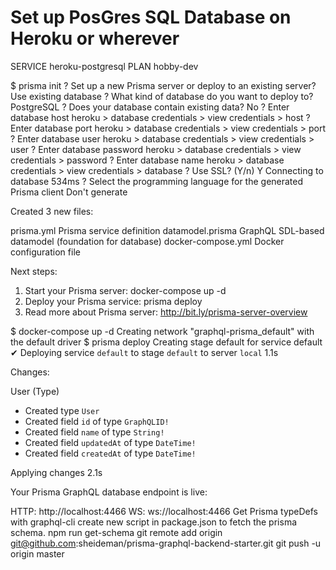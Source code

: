 
# Set up PosGres SQL Database on Heroku or wherever
SERVICE heroku-postgresql
PLAN hobby-dev



$ prisma init
? Set up a new Prisma server or deploy to an existing server? Use existing database
? What kind of database do you want to deploy to? PostgreSQL
? Does your database contain existing data? No
? Enter database host heroku > database credentials > view credentials > host
? Enter database port heroku > database credentials > view credentials > port
? Enter database user heroku > database credentials > view credentials > user
? Enter database password heroku > database credentials > view credentials > password
? Enter database name heroku > database credentials > view credentials > database
? Use SSL? (Y/n) Y 
Connecting to database 534ms
? Select the programming language for the generated Prisma client Don't generate

Created 3 new files:

  prisma.yml           Prisma service definition
  datamodel.prisma    GraphQL SDL-based datamodel (foundation for database)
  docker-compose.yml   Docker configuration file

Next steps:

  1. Start your Prisma server: docker-compose up -d
  2. Deploy your Prisma service: prisma deploy
  3. Read more about Prisma server:
     http://bit.ly/prisma-server-overview

$ docker-compose up -d
Creating network "graphql-prisma_default" with the default driver
$ prisma deploy
Creating stage default for service default ✔
Deploying service `default` to stage `default` to server `local` 1.1s

Changes:

  User (Type)
  + Created type `User`
  + Created field `id` of type `GraphQLID!`
  + Created field `name` of type `String!`
  + Created field `updatedAt` of type `DateTime!`
  + Created field `createdAt` of type `DateTime!`

Applying changes 2.1s

Your Prisma GraphQL database endpoint is live:

  HTTP:  http://localhost:4466
  WS:    ws://localhost:4466
Get Prisma typeDefs with graphql-cli
create new script in package.json to fetch the prisma schema.
npm run get-schema 
git remote add origin git@github.com:sheideman/prisma-graphql-backend-starter.git
git push -u origin master

